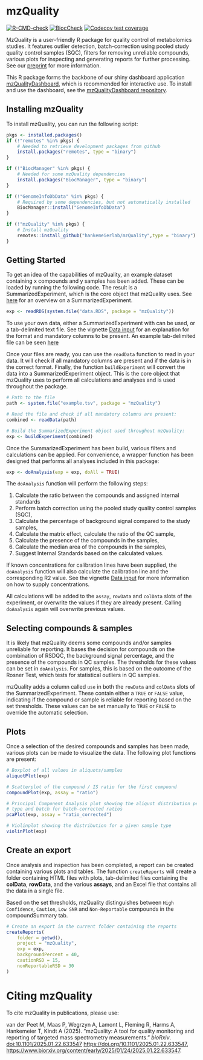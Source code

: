 # mzQuality

[![R-CMD-check](https://github.com/hankemeierlab/mzQuality/actions/workflows/R-CMD-check.yaml/badge.svg)](https://github.com/hankemeierlab/mzQuality/actions/workflows/R-CMD-check.yaml)
[![BiocCheck](https://github.com/hankemeierlab/mzQuality/workflows/R-CMD-check-bioc/badge.svg)](https://github.com/hankemeierlab/mzQuality/actions/workflows/bioc-check.yml)
[![Codecov test
coverage](https://codecov.io/gh/hankemeierlab/mzQuality/graph/badge.svg)](https://app.codecov.io/gh/hankemeierlab/mzQuality)

MzQuality is a user-friendly R package for quality control of
metabolomics studies. It features outlier detection, batch-correction
using pooled study quality control samples (SQC), filters for removing
unreliable compounds, various plots for inspecting and generating
reports for further processing. See our
[preprint](https://www.biorxiv.org/content/10.1101/2025.01.22.633547v1)
for more information.

This R package forms the backbone of our shiny dashboard application
[mzQualityDashboard](https://github.com/hankemeierlab/mzQualityDashboard),
which is recommended for interactive use. To install and use the
dashboard, see the [mzQualityDashboard
repository](https://github.com/hankemeierlab/mzQualityDashboard).

## Installing mzQuality

To install mzQuality, you can run the following script:

``` r
pkgs <- installed.packages()
if (!"remotes" %in% pkgs) {
    # Needed to retrieve development packages from github
    install.packages("remotes", type = "binary")
}

if (!"BiocManager" %in% pkgs) {
    # Needed for some mzQuality dependencies
    install.packages("BiocManager", type = "binary")
}

if (!"GenomeInfoDbData" %in% pkgs) {
    # Required by some dependencies, but not automatically installed 
    BiocManager::install("GenomeInfoDbData")
}

if (!"mzQuality" %in% pkgs) {
    # Install mzQuality
    remotes::install_github("hankemeierlab/mzQuality",type = "binary")
}
```

## Getting Started

To get an idea of the capabilities of mzQuality, an example dataset
containing x compounds and y samples has been added. These can be loaded
by running the following code. The result is a SummarizedExperiment,
which is the core object that mzQuality uses. See
[here](https://bioconductor.org/packages/release/bioc/vignettes/SummarizedExperiment/inst/doc/SummarizedExperiment.html)
for an overview on a SummarizedExperiment.

``` r
exp <- readRDS(system.file("data.RDS", package = "mzQuality"))
```

To use your own data, either a SummarizedExperiment with can be used, or
a tab-delimited text file. See the vignette [Data
input](https://github.com/hankemeierlab/mzQuality/vignettes/Data_Input.html)
for an explanation for the format and mandatory columns to be present.
An example tab-delimited file can be seen
[here](https://github.com/hankemeierlab/mzQuality/inst/example.tsv)

Once your files are ready, you can use the `readData` function to read
in your data. It will check if all mandatory columns are present and if
the data is in the correct format. Finally, the function
`buildExperiment` will convert the data into a SummarizedExperiment
object. This is the core object that mzQuality uses to perform all
calculations and analyses and is used throughout the package.

``` r
# Path to the file
path <- system.file("example.tsv", package = "mzQuality")

# Read the file and check if all mandatory columns are present:
combined <- readData(path)

# Build the SummarizedExperiment object used throughout mzQuality:
exp <- buildExperiment(combined)
```

Once the SummarizedExperiment has been build, various filters and
calculations can be applied. For convenience, a wrapper function has
been designed that performs all analyses included in this package:

``` r
exp <- doAnalysis(exp = exp, doAll = TRUE)
```

The `doAnalysis` function will perform the following steps:

1.  Calculate the ratio between the compounds and assigned internal
    standards
2.  Perform batch correction using the pooled study quality control
    samples (SQC),
3.  Calculate the percentage of background signal compared to the study
    samples,
4.  Calculate the matrix effect, calculate the ratio of the QC sample,
5.  Calculate the presence of the compounds in the samples,
6.  Calculate the median area of the compounds in the samples,
7.  Suggest Internal Standards based on the calculated values.

If known concentrations for calibration lines have been supplied, the
`doAnalysis` function will also calculate the calibration line and the
corresponding R2 value. See the vignette [Data
input](https://github.com/hankemeierlab/mzQuality/vignettes/Data_Input.html)
for more information on how to supply concentrations.

All calculations will be added to the `assay`, `rowData` and `colData`
slots of the experiment, or overwrite the values if they are already
present. Calling `doAnalysis` again will overwrite previous values.

## Selecting compounds & samples

It is likely that mzQuality deems some compounds and/or samples
unreliable for reporting. It bases the decision for compounds on the
combination of RSDQC, the background signal percentage, and the presence
of the compounds in QC samples. The thresholds for these values can be
set in `doAnalysis`. For samples, this is based on the outcome of the
Rosner Test, which tests for statistical outliers in QC samples.

mzQuality adds a column called `use` in both the `rowData` and `colData`
slots of the SummarizedExperiment. These contain either a `TRUE` or
`FALSE` value, indicating if the compound or sample is reliable for
reporting based on the set thresholds. These values can be set manually
to `TRUE` or `FALSE` to override the automatic selection.

## Plots

Once a selection of the desired compounds and samples has been made,
various plots can be made to visualize the data. The following plot
functions are present:

``` r
# Boxplot of all values in aliquots/samples 
aliquotPlot(exp)

# Scatterplot of the compound / IS ratio for the first compound
compoundPlot(exp, assay = "ratio")

# Principal Component Analysis plot showing the aliquot distribution per
# type and batch for batch-corrected ratios
pcaPlot(exp, assay = "ratio_corrected")

# Violinplot showing the distribution for a given sample type
violinPlot(exp)
```

## Create an export

Once analysis and inspection has been completed, a report can be created
containing various plots and tables. The function `createReports` will
create a folder containing HTML files with plots, tab-delimited files
containing the **colData**, **rowData**, and the various **assays**, and
an Excel file that contains all the data in a single file.

Based on the set thresholds, mzQuality distinguishes between
`High Confidence`, `Caution`, `Low SNR` and `Non-Reportable` compounds
in the compoundSummary tab.

``` r
# Create an export in the current folder containing the reports
createReports(
    folder = getwd(),
    project = "mzQuality",
    exp = exp,
    backgroundPercent = 40, 
    cautionRSD = 15, 
    nonReportableRSD = 30
)
```

# Citing mzQuality

To cite mzQuality in publications, please use:

van der Peet M, Maas P, Wegrzyn A, Lamont L, Fleming R, Harms A,
Hankemeier T, Kindt A (2025). “mzQuality: A tool for quality monitoring
and reporting of targeted mass spectrometry measurements.” *bioRxiv*.
<doi:10.1101/2025.01.22.633547>
<https://doi.org/10.1101/2025.01.22.633547>,
<https://www.biorxiv.org/content/early/2025/01/24/2025.01.22.633547>.
